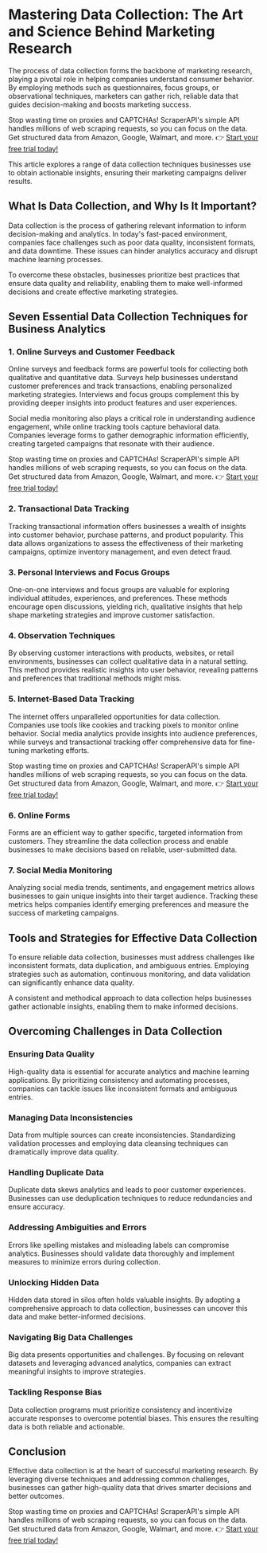 # Mastering Data Collection: The Art and Science Behind Marketing Research

The process of data collection forms the backbone of marketing research, playing a pivotal role in helping companies understand consumer behavior. By employing methods such as questionnaires, focus groups, or observational techniques, marketers can gather rich, reliable data that guides decision-making and boosts marketing success.

Stop wasting time on proxies and CAPTCHAs! ScraperAPI's simple API handles millions of web scraping requests, so you can focus on the data. Get structured data from Amazon, Google, Walmart, and more. 👉 [Start your free trial today!](https://bit.ly/Scraperapi)

This article explores a range of data collection techniques businesses use to obtain actionable insights, ensuring their marketing campaigns deliver results.

## What Is Data Collection, and Why Is It Important?

Data collection is the process of gathering relevant information to inform decision-making and analytics. In today's fast-paced environment, companies face challenges such as poor data quality, inconsistent formats, and data downtime. These issues can hinder analytics accuracy and disrupt machine learning processes. 

To overcome these obstacles, businesses prioritize best practices that ensure data quality and reliability, enabling them to make well-informed decisions and create effective marketing strategies.

## Seven Essential Data Collection Techniques for Business Analytics

### 1. Online Surveys and Customer Feedback

Online surveys and feedback forms are powerful tools for collecting both qualitative and quantitative data. Surveys help businesses understand customer preferences and track transactions, enabling personalized marketing strategies. Interviews and focus groups complement this by providing deeper insights into product features and user experiences.

Social media monitoring also plays a critical role in understanding audience engagement, while online tracking tools capture behavioral data. Companies leverage forms to gather demographic information efficiently, creating targeted campaigns that resonate with their audience.

Stop wasting time on proxies and CAPTCHAs! ScraperAPI's simple API handles millions of web scraping requests, so you can focus on the data. Get structured data from Amazon, Google, Walmart, and more. 👉 [Start your free trial today!](https://bit.ly/Scraperapi)

### 2. Transactional Data Tracking

Tracking transactional information offers businesses a wealth of insights into customer behavior, purchase patterns, and product popularity. This data allows organizations to assess the effectiveness of their marketing campaigns, optimize inventory management, and even detect fraud.

### 3. Personal Interviews and Focus Groups

One-on-one interviews and focus groups are valuable for exploring individual attitudes, experiences, and preferences. These methods encourage open discussions, yielding rich, qualitative insights that help shape marketing strategies and improve customer satisfaction.

### 4. Observation Techniques

By observing customer interactions with products, websites, or retail environments, businesses can collect qualitative data in a natural setting. This method provides realistic insights into user behavior, revealing patterns and preferences that traditional methods might miss.

### 5. Internet-Based Data Tracking

The internet offers unparalleled opportunities for data collection. Companies use tools like cookies and tracking pixels to monitor online behavior. Social media analytics provide insights into audience preferences, while surveys and transactional tracking offer comprehensive data for fine-tuning marketing efforts.

Stop wasting time on proxies and CAPTCHAs! ScraperAPI's simple API handles millions of web scraping requests, so you can focus on the data. Get structured data from Amazon, Google, Walmart, and more. 👉 [Start your free trial today!](https://bit.ly/Scraperapi)

### 6. Online Forms

Forms are an efficient way to gather specific, targeted information from customers. They streamline the data collection process and enable businesses to make decisions based on reliable, user-submitted data.

### 7. Social Media Monitoring

Analyzing social media trends, sentiments, and engagement metrics allows businesses to gain unique insights into their target audience. Tracking these metrics helps companies identify emerging preferences and measure the success of marketing campaigns.

## Tools and Strategies for Effective Data Collection

To ensure reliable data collection, businesses must address challenges like inconsistent formats, data duplication, and ambiguous entries. Employing strategies such as automation, continuous monitoring, and data validation can significantly enhance data quality. 

A consistent and methodical approach to data collection helps businesses gather actionable insights, enabling them to make informed decisions.

## Overcoming Challenges in Data Collection

### Ensuring Data Quality

High-quality data is essential for accurate analytics and machine learning applications. By prioritizing consistency and automating processes, companies can tackle issues like inconsistent formats and ambiguous entries.

### Managing Data Inconsistencies

Data from multiple sources can create inconsistencies. Standardizing validation processes and employing data cleansing techniques can dramatically improve data quality.

### Handling Duplicate Data

Duplicate data skews analytics and leads to poor customer experiences. Businesses can use deduplication techniques to reduce redundancies and ensure accuracy.

### Addressing Ambiguities and Errors

Errors like spelling mistakes and misleading labels can compromise analytics. Businesses should validate data thoroughly and implement measures to minimize errors during collection.

### Unlocking Hidden Data

Hidden data stored in silos often holds valuable insights. By adopting a comprehensive approach to data collection, businesses can uncover this data and make better-informed decisions.

### Navigating Big Data Challenges

Big data presents opportunities and challenges. By focusing on relevant datasets and leveraging advanced analytics, companies can extract meaningful insights to improve strategies.

### Tackling Response Bias

Data collection programs must prioritize consistency and incentivize accurate responses to overcome potential biases. This ensures the resulting data is both reliable and actionable.

## Conclusion

Effective data collection is at the heart of successful marketing research. By leveraging diverse techniques and addressing common challenges, businesses can gather high-quality data that drives smarter decisions and better outcomes.

Stop wasting time on proxies and CAPTCHAs! ScraperAPI's simple API handles millions of web scraping requests, so you can focus on the data. Get structured data from Amazon, Google, Walmart, and more. 👉 [Start your free trial today!](https://bit.ly/Scraperapi)
